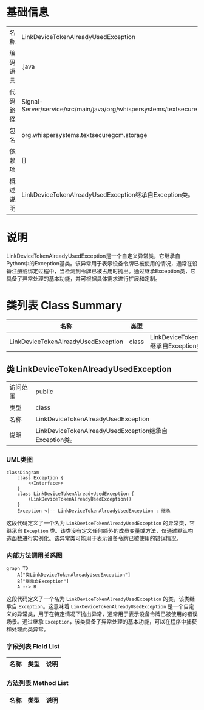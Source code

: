 # 基础信息

|      |      |
|------|------|
| 名称 | LinkDeviceTokenAlreadyUsedException |
| 编码语言 | .java |
| 代码路径 | Signal-Server/service/src/main/java/org/whispersystems/textsecuregcm/storage/LinkDeviceTokenAlreadyUsedException.java |
| 包名 | org.whispersystems.textsecuregcm.storage |
| 依赖项 | [] |
| 概述说明 | LinkDeviceTokenAlreadyUsedException继承自Exception类。 |

# 说明

LinkDeviceTokenAlreadyUsedException是一个自定义异常类，它继承自Python中的Exception基类。该异常用于表示设备令牌已被使用的情况，通常在设备注册或绑定过程中，当检测到令牌已被占用时抛出。通过继承Exception类，它具备了异常处理的基本功能，并可根据具体需求进行扩展和定制。

# 类列表 Class Summary

| 名称   | 类型  | 说明 |
|-------|------|-------------|
| LinkDeviceTokenAlreadyUsedException | class | LinkDeviceTokenAlreadyUsedException继承自Exception类。 |



## 类 LinkDeviceTokenAlreadyUsedException

|      |      |
|------|------|
| 访问范围 | public |
| 类型 | class |
| 名称 | LinkDeviceTokenAlreadyUsedException |
| 说明 | LinkDeviceTokenAlreadyUsedException继承自Exception类。 |


### UML类图

```mermaid
classDiagram
    class Exception {
        <<Interface>>
    }
    class LinkDeviceTokenAlreadyUsedException {
        +LinkDeviceTokenAlreadyUsedException()
    }
    Exception <|-- LinkDeviceTokenAlreadyUsedException : 继承
```

这段代码定义了一个名为 `LinkDeviceTokenAlreadyUsedException` 的异常类，它继承自 `Exception` 类。该类没有定义任何额外的成员变量或方法，仅通过默认构造函数进行实例化。该异常类可能用于表示设备令牌已被使用的错误情况。


### 内部方法调用关系图

```mermaid
graph TD
    A["类LinkDeviceTokenAlreadyUsedException"]
    B["继承自Exception"]
    A --> B
```

这段代码定义了一个名为 `LinkDeviceTokenAlreadyUsedException` 的类，该类继承自 `Exception`。这意味着 `LinkDeviceTokenAlreadyUsedException` 是一个自定义的异常类，用于在特定情况下抛出异常，通常用于表示设备令牌已被使用的错误场景。通过继承 `Exception`，该类具备了异常处理的基本功能，可以在程序中捕获和处理此类异常。

### 字段列表 Field List

| 名称  | 类型  | 说明 |
|-------|-------|------|

### 方法列表 Method List

| 名称  | 类型  | 说明 |
|-------|-------|------|




